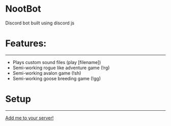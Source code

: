 # NootBot

Discord bot built using discord js

# Features:
-----
- Plays custom sound files (play [filename])
- Semi-working rogue like adventure game (!rg)
- Semi-working avalon game (!sh)
- Semi-working goose breeding game (!gg)



# Setup
-----
[Add me to your server!](https://discordapp.com/oauth2/authorize?client_id=177177817736282112&scope=bot)
